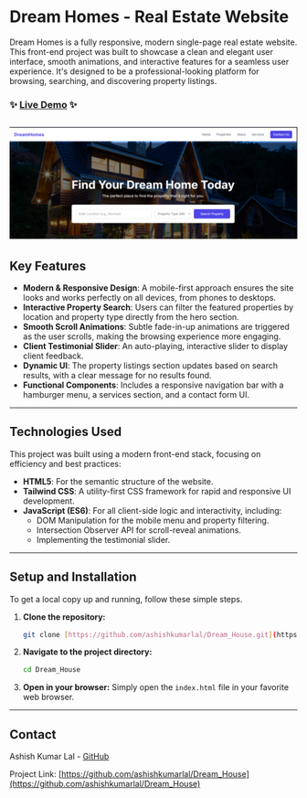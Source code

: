 # Dream Homes - Real Estate Website

Dream Homes is a fully responsive, modern single-page real estate website. This front-end project was built to showcase a clean and elegant user interface, smooth animations, and interactive features for a seamless user experience. It's designed to be a professional-looking platform for browsing, searching, and discovering property listings.

### ✨ [Live Demo](https://ashishkumarlal.github.io/Dream_House/) ✨

![Dream Homes Screenshot](./homepage.png)
---

## Key Features

-   **Modern & Responsive Design**: A mobile-first approach ensures the site looks and works perfectly on all devices, from phones to desktops.
-   **Interactive Property Search**: Users can filter the featured properties by location and property type directly from the hero section.
-   **Smooth Scroll Animations**: Subtle fade-in-up animations are triggered as the user scrolls, making the browsing experience more engaging.
-   **Client Testimonial Slider**: An auto-playing, interactive slider to display client feedback.
-   **Dynamic UI**: The property listings section updates based on search results, with a clear message for no results found.
-   **Functional Components**: Includes a responsive navigation bar with a hamburger menu, a services section, and a contact form UI.

---

## Technologies Used

This project was built using a modern front-end stack, focusing on efficiency and best practices:

-   **HTML5**: For the semantic structure of the website.
-   **Tailwind CSS**: A utility-first CSS framework for rapid and responsive UI development.
-   **JavaScript (ES6)**: For all client-side logic and interactivity, including:
    -   DOM Manipulation for the mobile menu and property filtering.
    -   Intersection Observer API for scroll-reveal animations.
    -   Implementing the testimonial slider.

---

## Setup and Installation

To get a local copy up and running, follow these simple steps.

1.  **Clone the repository:**
    ```sh
    git clone [https://github.com/ashishkumarlal/Dream_House.git](https://github.com/ashishkumarlal/Dream_House.git)
    ```

2.  **Navigate to the project directory:**
    ```sh
    cd Dream_House
    ```

3.  **Open in your browser:**
    Simply open the `index.html` file in your favorite web browser.

---

## Contact

Ashish Kumar Lal - [GitHub](https://github.com/ashishkumarlal)

Project Link: [https://github.com/ashishkumarlal/Dream_House](https://github.com/ashishkumarlal/Dream_House)
